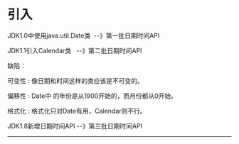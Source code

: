﻿
# 引入

JDK1.0中使用java.util.Date类  --》第一批日期时间API 

JDK1.1引入Calendar类   --》第二批日期时间API 

缺陷： 

可变性 : 像日期和时间这样的类应该是不可变的。 

偏移性 : Date中 的年份是从1900开始的，而月份都从0开始。 

格式化 : 格式化只对Date有用，Calendar则不行。 







JDK1.8新增日期时间API --》第三批日期时间API 






------------------------------------------------------------

